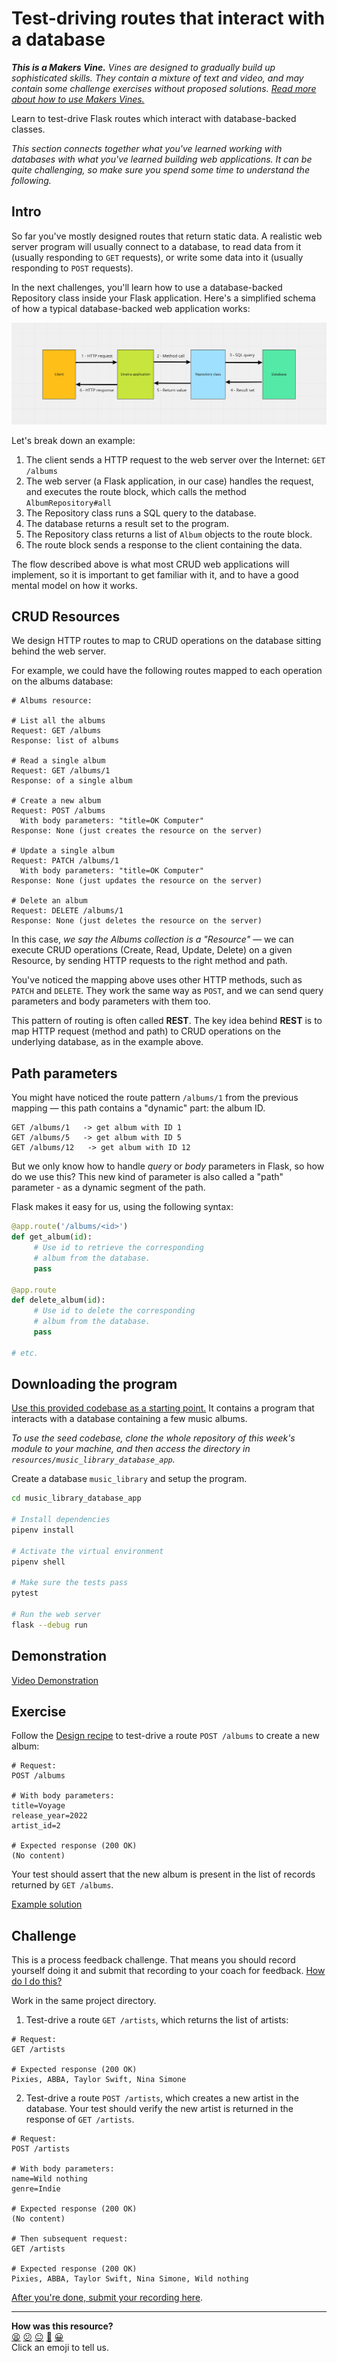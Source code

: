 # Test-driving routes that interact with a database

_**This is a Makers Vine.** Vines are designed to gradually build up sophisticated skills. They contain a mixture of text and video, and may contain some challenge exercises without proposed solutions. [Read more about how to use Makers
Vines.](https://github.com/makersacademy/course/blob/main/labels/vines.md)_

Learn to test-drive Flask routes which interact with database-backed classes.

<!-- OMITTED -->

_This section connects together what you've learned working with databases with what you've learned building web applications. It can be quite challenging, so make sure you spend some time to understand the following._

## Intro

So far you've mostly designed routes that return static data. A realistic web server program will usually connect to a database, to read data from it (usually responding to `GET` requests), or write some data into it (usually responding to `POST` requests).

In the next challenges, you'll learn how to use a database-backed Repository class inside your Flask application. Here's a simplified schema of how a typical database-backed web application works:

![](../resources/http-database-flow.png)

Let's break down an example:
1. The client sends a HTTP request to the web server over the Internet: `GET /albums`
2. The web server (a Flask application, in our case) handles the request, and executes the route block, which calls the method `AlbumRepository#all`
3. The Repository class runs a SQL query to the database.
4. The database returns a result set to the program.
5. The Repository class returns a list of `Album` objects to the route block.
6. The route block sends a response to the client containing the data.

The flow described above is what most CRUD web applications will implement, so it is important to get familiar with it, and to have a good mental model on how it works.

## CRUD Resources

We design HTTP routes to map to CRUD operations on the database sitting behind the web server.

For example, we could have the following routes mapped to each operation on the albums database:

```
# Albums resource:

# List all the albums
Request: GET /albums
Response: list of albums

# Read a single album
Request: GET /albums/1
Response: of a single album

# Create a new album
Request: POST /albums
  With body parameters: "title=OK Computer"
Response: None (just creates the resource on the server)

# Update a single album
Request: PATCH /albums/1
  With body parameters: "title=OK Computer"
Response: None (just updates the resource on the server)

# Delete an album
Request: DELETE /albums/1
Response: None (just deletes the resource on the server)
```

In this case, _we say the Albums collection is a "Resource"_ —  we can execute CRUD operations (Create, Read, Update, Delete) on a given Resource, by sending HTTP requests to the right method and path.

You've noticed the mapping above uses other HTTP methods, such as `PATCH` and `DELETE`. They work the same way as `POST`, and we can send query parameters and body parameters with them too.

This pattern of routing is often called **REST**. The key idea behind **REST** is to map HTTP request (method and path) to CRUD operations on the underlying database, as in the example above.

## Path parameters

You might have noticed the route pattern `/albums/1` from the previous mapping — this path contains a "dynamic" part: the album ID.

```
GET /albums/1   -> get album with ID 1
GET /albums/5   -> get album with ID 5
GET /albums/12   -> get album with ID 12
```

But we only know how to handle _query_ or _body_ parameters in Flask, so how do we use this? This new kind of parameter is also called a "path" parameter - as a dynamic segment of the path.

Flask makes it easy for us, using the following syntax:

```python
@app.route('/albums/<id>')
def get_album(id):
     # Use id to retrieve the corresponding
     # album from the database.
     pass

@app.route
def delete_album(id):
     # Use id to delete the corresponding
     # album from the database.
     pass

# etc.
```

## Downloading the program

[Use this provided codebase as a starting point.](../resources/music_library_database_app/) It contains a program that interacts with a database containing a few music albums.

_To use the seed codebase, clone the whole repository of this week's module to your machine, and then access the directory in `resources/music_library_database_app`._

Create a database `music_library` and setup the program.

```bash
cd music_library_database_app

# Install dependencies
pipenv install

# Activate the virtual environment
pipenv shell

# Make sure the tests pass
pytest

# Run the web server
flask --debug run
```

## Demonstration

[Video Demonstration](https://www.youtube.com/watch?v=WD5aURdrDN4) <!-- OMITTED -->

## Exercise

Follow the [Design recipe](../resources/plain_route_recipe_template.md) to test-drive a route `POST /albums` to create a new album:

```
# Request:
POST /albums

# With body parameters:
title=Voyage
release_year=2022
artist_id=2

# Expected response (200 OK)
(No content)
```

Your test should assert that the new album is present in the list of records returned by `GET /albums`.

[Example solution](https://www.youtube.com/watch?v=WD5aURdrDN4&t=1135s)

## Challenge

This is a process feedback challenge. That means you should record yourself doing it and
submit that recording to your coach for feedback. [How do I do
this?](https://github.com/makersacademy/golden-square-in-python/blob/main/pills/process_feedback_challenges.md)

Work in the same project directory.

1. Test-drive a route `GET /artists`, which returns the list of artists:
```
# Request:
GET /artists

# Expected response (200 OK)
Pixies, ABBA, Taylor Swift, Nina Simone
```

2. Test-drive a route `POST /artists`, which creates a new artist in the database. Your test should verify the new artist is returned in the response of `GET /artists`.

```
# Request:
POST /artists

# With body parameters:
name=Wild nothing
genre=Indie

# Expected response (200 OK)
(No content)

# Then subsequent request:
GET /artists

# Expected response (200 OK)
Pixies, ABBA, Taylor Swift, Nina Simone, Wild nothing
```

[After you're done, submit your recording here](https://airtable.com/shrNFgNkPWr3d63Db?prefill_Item=web_as02).


<!-- BEGIN GENERATED SECTION DO NOT EDIT -->

---

**How was this resource?**  
[😫](https://airtable.com/shrUJ3t7KLMqVRFKR?prefill_Repository=makersacademy%2Fweb-applications-in-python&prefill_File=challenges%2F04_test_driving_route_with_database.md&prefill_Sentiment=😫) [😕](https://airtable.com/shrUJ3t7KLMqVRFKR?prefill_Repository=makersacademy%2Fweb-applications-in-python&prefill_File=challenges%2F04_test_driving_route_with_database.md&prefill_Sentiment=😕) [😐](https://airtable.com/shrUJ3t7KLMqVRFKR?prefill_Repository=makersacademy%2Fweb-applications-in-python&prefill_File=challenges%2F04_test_driving_route_with_database.md&prefill_Sentiment=😐) [🙂](https://airtable.com/shrUJ3t7KLMqVRFKR?prefill_Repository=makersacademy%2Fweb-applications-in-python&prefill_File=challenges%2F04_test_driving_route_with_database.md&prefill_Sentiment=🙂) [😀](https://airtable.com/shrUJ3t7KLMqVRFKR?prefill_Repository=makersacademy%2Fweb-applications-in-python&prefill_File=challenges%2F04_test_driving_route_with_database.md&prefill_Sentiment=😀)  
Click an emoji to tell us.

<!-- END GENERATED SECTION DO NOT EDIT -->
